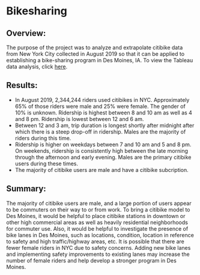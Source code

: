 # Bikesharing
## Overview:
The purpose of the project was to analyze and extrapolate citibike data from New York City collected in August 2019 so that it can be applied to establishing a bike-sharing program in Des Moines, IA. To view the Tableau data analysis, click [here](https://public.tableau.com/app/profile/emily.spokowski/viz/Module14Challenge_16481437470650/Story1).

## Results:
- In August 2019, 2,344,244 riders used citibikes in NYC. Approximately 65% of those riders were male and 25% were female. The gender of 10% is unknown. Ridership is highest between 8 and 10 am as well as 4 and 8 pm. Ridership is lowest between 12 and 6 am.
- Between 12 and 3 am, trip duration is longest shortly after midnight after which there is a steep drop-off in ridership. Males are the majority of riders during this time.
- Ridership is higher on weekdays between 7 and 10 am and 5 and 8 pm. On weekends, ridership is consistently high between the late morning through the afternoon and early evening. Males are the primary citibike users during these times.
- The majority of citibike users are male and have a citibike subcription. 

## Summary:
The majority of citibike users are male, and a large portion of users appear to be commuters on their way to or from work. To bring a citibike model to Des Moines, it would be helpful to place citibike stations in downtown or other high commercial areas as well as heavily residential neighborhoods for commuter use. Also, it would be helpful to investigate the presence of bike lanes in Des Moines, such as locations, condition, location in reference to safety and high traffic/highway areas, etc. It is possible that there are fewer female riders in NYC due to safety concerns. Adding new bike lanes and implementing safety improvements to existing lanes may increase the number of female riders and help develop a stronger program in Des Moines. 


